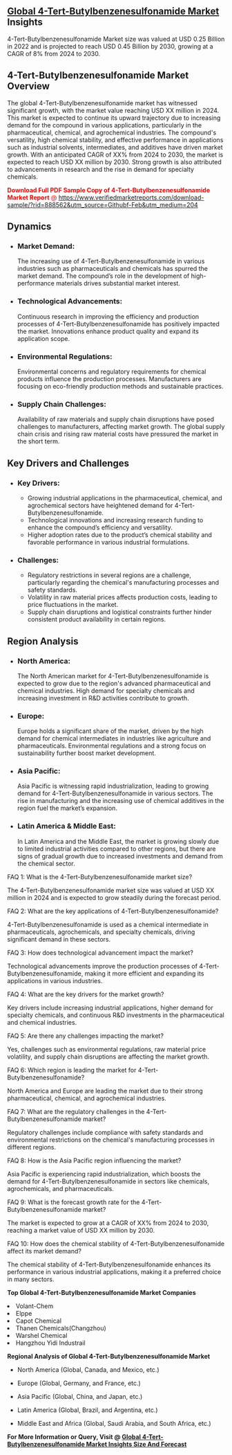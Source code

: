 <h2><a href="https://www.verifiedmarketreports.com/download-sample/?rid=888562&amp;utm_source=Githubf&amp;utm_medium=204" target="_blank">Global 4-Tert-Butylbenzenesulfonamide Market</a> Insights</h2><p>4-Tert-Butylbenzenesulfonamide Market size was valued at USD 0.25 Billion in 2022 and is projected to reach USD 0.45 Billion by 2030, growing at a CAGR of 8% from 2024 to 2030.</p><p> <h2>4-Tert-Butylbenzenesulfonamide Market Overview</h2> <p>The global 4-Tert-Butylbenzenesulfonamide market has witnessed significant growth, with the market value reaching USD XX million in 2024. This market is expected to continue its upward trajectory due to increasing demand for the compound in various applications, particularly in the pharmaceutical, chemical, and agrochemical industries. The compound's versatility, high chemical stability, and effective performance in applications such as industrial solvents, intermediates, and additives have driven market growth. With an anticipated CAGR of XX% from 2024 to 2030, the market is expected to reach USD XX million by 2030. Strong growth is also attributed to advancements in research and the rise in demand for specialty chemicals. <p><span class=""><span style="color: #ff0000;"><strong>Download Full PDF Sample Copy of 4-Tert-Butylbenzenesulfonamide Market Report</strong> @ </span><a href="https://www.verifiedmarketreports.com/download-sample/?rid=888562&amp;utm_source=Githubf-Feb&amp;utm_medium=204" target="_blank">https://www.verifiedmarketreports.com/download-sample/?rid=888562&amp;utm_source=Githubf-Feb&amp;utm_medium=204</a></span></p></p> <h2>Dynamics</h2> <ul> <li><h3>Market Demand:</h3> The increasing use of 4-Tert-Butylbenzenesulfonamide in various industries such as pharmaceuticals and chemicals has spurred the market demand. The compound’s role in the development of high-performance materials drives substantial market interest.</li> <li><h3>Technological Advancements:</h3> Continuous research in improving the efficiency and production processes of 4-Tert-Butylbenzenesulfonamide has positively impacted the market. Innovations enhance product quality and expand its application scope.</li> <li><h3>Environmental Regulations:</h3> Environmental concerns and regulatory requirements for chemical products influence the production processes. Manufacturers are focusing on eco-friendly production methods and sustainable practices.</li> <li><h3>Supply Chain Challenges:</h3> Availability of raw materials and supply chain disruptions have posed challenges to manufacturers, affecting market growth. The global supply chain crisis and rising raw material costs have pressured the market in the short term.</li> </ul> <h2>Key Drivers and Challenges</h2> <ul> <li><h3>Key Drivers:</h3> <ul> <li>Growing industrial applications in the pharmaceutical, chemical, and agrochemical sectors have heightened demand for 4-Tert-Butylbenzenesulfonamide.</li> <li>Technological innovations and increasing research funding to enhance the compound’s efficiency and versatility.</li> <li>Higher adoption rates due to the product’s chemical stability and favorable performance in various industrial formulations.</li> </ul> </li> <li><h3>Challenges:</h3> <ul> <li>Regulatory restrictions in several regions are a challenge, particularly regarding the chemical's manufacturing processes and safety standards.</li> <li>Volatility in raw material prices affects production costs, leading to price fluctuations in the market.</li> <li>Supply chain disruptions and logistical constraints further hinder consistent product availability in certain regions.</li> </ul> </li> </ul> <h2>Region Analysis</h2> <ul> <li><h3>North America:</h3> The North American market for 4-Tert-Butylbenzenesulfonamide is expected to grow due to the region's advanced pharmaceutical and chemical industries. High demand for specialty chemicals and increasing investment in R&D activities contribute to growth.</li> <li><h3>Europe:</h3> Europe holds a significant share of the market, driven by the high demand for chemical intermediates in industries like agriculture and pharmaceuticals. Environmental regulations and a strong focus on sustainability further boost market development.</li> <li><h3>Asia Pacific:</h3> Asia Pacific is witnessing rapid industrialization, leading to growing demand for 4-Tert-Butylbenzenesulfonamide in various sectors. The rise in manufacturing and the increasing use of chemical additives in the region fuel the market’s expansion.</li> <li><h3>Latin America & Middle East:</h3> In Latin America and the Middle East, the market is growing slowly due to limited industrial activities compared to other regions, but there are signs of gradual growth due to increased investments and demand from the chemical sector.</li> </ul> <p>FAQ 1: What is the 4-Tert-Butylbenzenesulfonamide market size?</p> <p>The 4-Tert-Butylbenzenesulfonamide market size was valued at USD XX million in 2024 and is expected to grow steadily during the forecast period.</p> <p>FAQ 2: What are the key applications of 4-Tert-Butylbenzenesulfonamide?</p> <p>4-Tert-Butylbenzenesulfonamide is used as a chemical intermediate in pharmaceuticals, agrochemicals, and specialty chemicals, driving significant demand in these sectors.</p> <p>FAQ 3: How does technological advancement impact the market?</p> <p>Technological advancements improve the production processes of 4-Tert-Butylbenzenesulfonamide, making it more efficient and expanding its applications in various industries.</p> <p>FAQ 4: What are the key drivers for the market growth?</p> <p>Key drivers include increasing industrial applications, higher demand for specialty chemicals, and continuous R&D investments in the pharmaceutical and chemical industries.</p> <p>FAQ 5: Are there any challenges impacting the market?</p> <p>Yes, challenges such as environmental regulations, raw material price volatility, and supply chain disruptions are affecting the market growth.</p> <p>FAQ 6: Which region is leading the market for 4-Tert-Butylbenzenesulfonamide?</p> <p>North America and Europe are leading the market due to their strong pharmaceutical, chemical, and agrochemical industries.</p> <p>FAQ 7: What are the regulatory challenges in the 4-Tert-Butylbenzenesulfonamide market?</p> <p>Regulatory challenges include compliance with safety standards and environmental restrictions on the chemical's manufacturing processes in different regions.</p> <p>FAQ 8: How is the Asia Pacific region influencing the market?</p> <p>Asia Pacific is experiencing rapid industrialization, which boosts the demand for 4-Tert-Butylbenzenesulfonamide in sectors like chemicals, agrochemicals, and pharmaceuticals.</p> <p>FAQ 9: What is the forecast growth rate for the 4-Tert-Butylbenzenesulfonamide market?</p> <p>The market is expected to grow at a CAGR of XX% from 2024 to 2030, reaching a market value of USD XX million by 2030.</p> <p>FAQ 10: How does the chemical stability of 4-Tert-Butylbenzenesulfonamide affect its market demand?</p> <p>The chemical stability of 4-Tert-Butylbenzenesulfonamide enhances its performance in various industrial applications, making it a preferred choice in many sectors.</p> </p><p><strong>Top Global 4-Tert-Butylbenzenesulfonamide Market Companies</strong></p><div data-test-id=""><p><li>Volant-Chem</li><li> Elppe</li><li> Capot Chemical</li><li> Thanen Chemicals(Changzhou)</li><li> Warshel Chemical</li><li> Hangzhou Yidi Industrail</li></p><div><strong>Regional Analysis of&nbsp;Global 4-Tert-Butylbenzenesulfonamide Market</strong></div><ul><li dir="ltr"><p dir="ltr">North America&nbsp;(Global, Canada, and Mexico, etc.)</p></li><li dir="ltr"><p dir="ltr">Europe (Global, Germany, and France, etc.)</p></li><li dir="ltr"><p dir="ltr">Asia Pacific&nbsp;(Global, China, and Japan, etc.)</p></li><li dir="ltr"><p dir="ltr">Latin America&nbsp;(Global, Brazil, and Argentina, etc.)</p></li><li dir="ltr">Middle East and Africa&nbsp;(Global, Saudi Arabia, and South Africa, etc.)</li></ul><p><strong>For More Information or Query, Visit @&nbsp;</strong><strong><a href="https://www.verifiedmarketreports.com/product/4-tert-butylbenzenesulfonamide-market/?utm_source=Githubf&amp;utm_medium=204" target="_blank">Global 4-Tert-Butylbenzenesulfonamide Market Insights Size And Forecast</a></strong></p></div>
